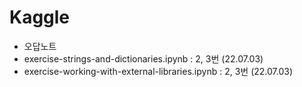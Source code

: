 # Kaggle
- 오답노트
- exercise-strings-and-dictionaries.ipynb : 2, 3번 (22.07.03)
- exercise-working-with-external-libraries.ipynb : 2, 3번 (22.07.03)
